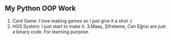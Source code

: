 ## My Python OOP Work
1. Card Game: I love making games so I just give it a shot :)
2. HGS System: I just start to make it.
3.Maaş, Şifreleme, Can Eğrisi are just a binary code. For learning purpose.